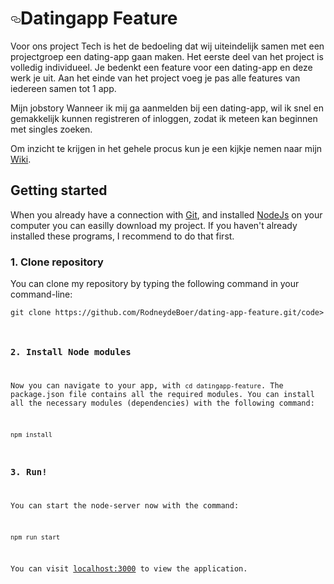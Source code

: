 <h1><a id="user-content-datingapp-feature" class="anchor" aria-hidden="true" href="#datingapp-feature"><svg class="octicon octicon-link" viewBox="0 0 16 16" version="1.1" width="16" height="16" aria-hidden="true"><path fill-rule="evenodd" d="M4 9h1v1H4c-1.5 0-3-1.69-3-3.5S2.55 3 4 3h4c1.45 0 3 1.69 3 3.5 0 1.41-.91 2.72-2 3.25V8.59c.58-.45 1-1.27 1-2.09C10 5.22 8.98 4 8 4H4c-.98 0-2 1.22-2 2.5S3 9 4 9zm9-3h-1v1h1c1 0 2 1.22 2 2.5S13.98 12 13 12H9c-.98 0-2-1.22-2-2.5 0-.83.42-1.64 1-2.09V6.25c-1.09.53-2 1.84-2 3.25C6 11.31 7.55 13 9 13h4c1.45 0 3-1.69 3-3.5S14.5 6 13 6z"></path></svg></a>Datingapp Feature</h1>
<p>Voor ons project Tech is het de bedoeling dat wij uiteindelijk samen met een projectgroep een dating-app gaan maken. Het eerste deel van het project is volledig individueel. Je bedenkt een feature voor een dating-app en deze werk je uit. Aan het einde van het project voeg je pas alle features van iedereen samen tot 1 app.</p

<h3>Mijn jobstory</h3>
Wanneer ik mij ga aanmelden bij een dating-app, wil ik snel en gemakkelijk kunnen registreren of inloggen, zodat ik meteen kan beginnen met singles zoeken.
<p>Om inzicht te krijgen in het gehele procus kun je een kijkje nemen naar mijn <a href="https://github.com/RodneydeBoer/dating-app-feature/wiki">Wiki</a>.</p>
<h2><a id="user-content-getting-started" class="anchor" aria-hidden="true" href="#getting-started"></a>Getting started</h2>
<p>When you already have a connection with <a href="https://docs.gitlab.com/ee/gitlab-basics/start-using-git.html" rel="nofollow">Git</a>, and installed <a href="https://www.webucator.com/how-to/how-install-nodejs-on-mac.cfm" rel="nofollow">NodeJs</a> on your computer you can easilly download my project. If you haven't already installed these programs, I recommend to do that first.</p>
<h3><a id="user-content-1-clone-repository" class="anchor" aria-hidden="true" href="#1-clone-repository"></a>1. Clone repository</h3>
<p>You can clone my repository by typing the following command in your command-line:</p>
<p><code>git clone https://github.com/RodneydeBoer/dating-app-feature.git/code></p>
<h3><a id="user-content-2-install-node-modules" class="anchor" aria-hidden="true" href="#2-install-node-modules"></a>2. Install Node modules</h3>
<p>Now you can navigate to your app, with <code>cd datingapp-feature</code>. The package.json file contains all the required modules. You can install all the necessary modules (dependencies) with the following command:</p>
<p><code>npm install</code></p>
<h3><a id="user-content-3-run" class="anchor" aria-hidden="true" href="#3-run"></a>3. Run!</h3>
<p>You can start the node-server now with the command:</p>
<p><code>npm run start</code></p>
<p>You can visit <a href="http://localhost:3000/" rel="nofollow">localhost:3000</a> to view the application.</p>
